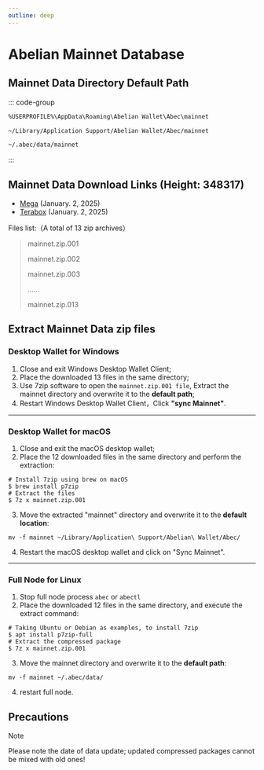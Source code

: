 ```yaml
---
outline: deep
---
```


# Abelian Mainnet Database

## Mainnet Data Directory Default Path

::: code-group

```txt [Windows]
%USERPROFILE%\AppData\Roaming\Abelian Wallet\Abec\mainnet
```

```txt [MacOS]
~/Library/Application Support/Abelian Wallet/Abec/mainnet
```

```txt [Linux]
~/.abec/data/mainnet
```
:::

## Mainnet Data Download Links (Height: 348317)
* [Mega](https://mega.nz/folder/gydxkZgS#GNDGHyBlGOJzo_G27b9V9w) (January. 2, 2025)
* [Terabox](https://terabox.com/s/1iUvqrwCJC3_HABMkatFXlw) (January. 2, 2025)

Files list:（A total of 13 zip archives）
> mainnet.zip.001
>
> mainnet.zip.002
>
> mainnet.zip.003
>
> ......
> 
> mainnet.zip.013

## Extract Mainnet Data zip files

### Desktop Wallet for Windows
1. Close and exit Windows Desktop Wallet Client;
2. Place the downloaded 13 files in the same directory;
3. Use 7zip software to open the `mainnet.zip.001 file`, Extract the mainnet directory and overwrite it to the **default path**;
4. Restart Windows Desktop Wallet Client，Click **"sync Mainnet"**.

---

### Desktop Wallet for macOS
1. Close and exit the macOS desktop wallet;
2. Place the 12 downloaded files in the same directory and perform the extraction:
```
# Install 7zip using brew on macOS
$ brew install p7zip
# Extract the files
$ 7z x mainnet.zip.001
```
3. Move the extracted "mainnet" directory and overwrite it to the **default location**:
```
mv -f mainnet ~/Library/Application\ Support/Abelian\ Wallet/Abec/
```
4. Restart the macOS desktop wallet and click on "Sync Mainnet".

---

### Full Node for Linux
1. Stop full node process `abec` or `abectl`
2. Place the downloaded 12 files in the same directory, and execute the extract command:
```
# Taking Ubuntu or Debian as examples, to install 7zip
$ apt install p7zip-full
# Extract the compressed package
$ 7z x mainnet.zip.001
```
3. Move the mainnet directory and overwrite it to the **default path**:
```
mv -f mainnet ~/.abec/data/
```
4. restart full node.

## Precautions

> [!NOTE]
> Please note the date of data update; updated compressed packages cannot be mixed with old ones!